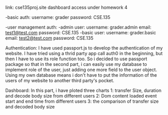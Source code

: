 link: cse135proj.site
dashboard access under homework 4

-basic auth:
    username: grader
    password: CSE.135

-user management auth:
    -admin user:
        username:   grader.admin
        email:      test1@test.com
        password:   CSE.135
    -basic user:
        username:   grader.basic
        email:      test2@test.com
        password:   CSE.135

Authentication:
    I have used passport.js to develop the authentication of my website. I have tried using a thrid party app call auth0 in the beginning, but then I have to use its role function too. So i decided to use passport package so that in the second part, i can easily use my database to implement role of the user, just adding one more field to the user object. Using my own database means i don't have to put the information of the users of my website to another third party's pocket.

Dashboard:
    In this part, i have ploted three charts
        1: transfer Size, duration and decode body size from different users
        2: Dom content loaded event start and end time from different users
        3: the comparison of transfer size and decoded body size